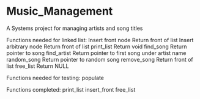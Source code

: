 # Music_Management
A Systems project for managing artists and song titles

Functions needed for linked list:
	Insert front node
		Return front of list
	Insert arbitrary node
		Return front of list
	print_list
		Return void
	find_song
		Return pointer to song
	find_artist
		Return pointer to first song under artist name
	random_song
		Return pointer to random song
	remove_song
		Return front of list
	free_list
		Return NULL

Functions needed for testing:
	populate



Functions completed:
	print_list
	insert_front
	free_list
